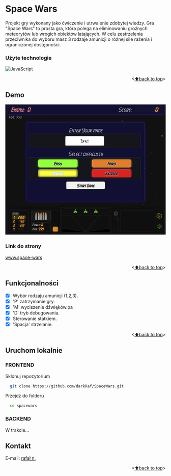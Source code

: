 <a name="readme-top"></a>

<a name="PL"></a>
# Space Wars

Projekt gry wykonany jako ćwiczenie i utrwalenie zdobytej wiedzy. Gra "Space Wars" to prosta gra, która polega na eliminowaniu groźnych meteorytów lub wrogich obiektów latających.
W celu zestrzelenia przeciwnika do wyboru masz 3 rodzaje amunicji o różnej sile rażenia i ograniczonej dostępności.

<!-- Część backendową znajdziesz <a href="https://github.com/darkRaf/project-planer-back" target="_blank">tutaj.</a> -->

### Użyte technologie

![JavaScript](https://img.shields.io/badge/javascript-%23323330.svg?style=for-the-badge&logo=javascript&logoColor=%23F7DF1E)
<!-- ![React Router](https://img.shields.io/badge/React_Router-CA4245?style=for-the-badge&logo=react-router&logoColor=white) -->

<p align="right"><<a href="#readme-top">⬆back to top</a>></p>

## Demo

<img src="./sw1.png">

### Link do strony

<a href="https://space-wars.rafal-13.smallhost.pl/index.html" target="_blank">www.space-wars</a>


<p align="right"><<a href="#readme-top">⬆back to top</a>></p>

## Funkcjonalności

- [x] Wybór rodzaju amunicji (1,2,3).
- [x] 'P' zatrzymanie gry.
- [x] 'M' wyciszenie dźwięków.pa
- [x] 'D' tryb debugowania.
- [x] Sterowanie statkiem.
- [x] 'Spacja' strzelanie.

<p align="right"><<a href="#readme-top">⬆back to top</a>></p>

## Uruchom lokalnie

### FRONTEND

Sklonuj repozytorium

```bash
  git clone https://github.com/darkRaf/SpaceWars.git
```

Przejdź do folderu

```bash
  cd spacewars
```

<!-- Uruchom

```bash
  uruchom 
``` -->
### BACKEND

W trakcie...

<!-- Clone the backend -->

<!-- ```bash
  git clone https://github.com/darkRaf/project-planer-back
```

Przejdź do folderu

```bash
  cd project-planer-back
```

Zainstaluj zależności

```bash
  npm install
```

Uruchom

```bash
  npm run start
``` -->

## Kontakt

E-mail: [rafał n.](mailto:rafal.nalewajek@gmail.com)

<p align="right"><<a href="#readme-top">⬆back to top</a>></p>

<a name="PL"></a>